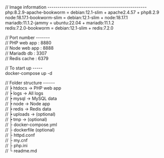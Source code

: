 // Image information --------------------------------------------------  
php:8.2.9-apache-bookworm  = debian:12.1-slim + apache2.4.57 + php8.2.9  
node:18.17.1-bookworm-slim = debian:12.1-slim + node:18.17.1  
mariadb:11.1.2-jammy       = ubuntu:22.04     + mariadb:11.1.2  
redis:7.2.0-bookworm       = debian:12.1-slim + redis:7.2.0  
  
// Port number -------  
// PHP web app  : 8880  
// Node web app : 8888  
// Mariadb db   : 3307  
// Redis cache  : 6379  
  
// To start up -----  
docker-compose up -d  
  
// Folder structure ------  
// ┝ htdocs  → PHP web app  
// ┝ logs    → All logs  
// ┝ mysql   → MySQL data  
// ┝ node    → Node app  
// ┝ redis   → Redis data  
// ┝ uploads → (optional)  
// ┝ tmp     → (optional)  
// ├ docker-compose.yml  
// ├ dockerfile (optional)  
// ├ httpd.conf  
// ├ my.cnf  
// ├ php.ini  
// └ readme.md  
